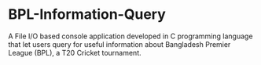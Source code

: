 # BPL-Information-Query
A File I/O based console application developed in C programming language that let users query for useful information about  Bangladesh Premier League (BPL), a T20 Cricket tournament.
